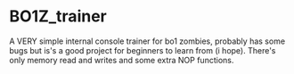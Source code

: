 # BO1Z_trainer
A VERY simple internal console trainer for bo1 zombies, probably has some bugs but is's a good project for beginners to learn from (i hope). There's only  memory read and writes and some extra NOP functions.
